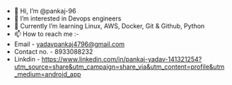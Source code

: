 - 👋 Hi, I’m @pankaj-96
- 👀 I’m interested in Devops engineers
- 🌱 Currently I’m  learning Linux, AWS, Docker, Git & Github, Python
- 📫 How to reach me :-
- Email - yadavpankaj4796@gmail.com
- Contact no. - 8933088232
- Linkdin - https://www.linkedin.com/in/pankaj-yadav-141321254?utm_source=share&utm_campaign=share_via&utm_content=profile&utm_medium=android_app


<!---
pankaj-96/pankaj-96 is a ✨ special ✨ repository because its `README.md` (this file) appears on your GitHub profile.
You can click the Preview link to take a look at your changes.
--->
